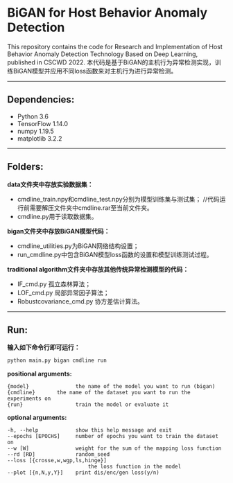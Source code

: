 BiGAN for Host Behavior Anomaly Detection
==
This repository contains the code for Research and Implementation of Host Behavior Anomaly Detection Technology Based on Deep Learning, published in CSCWD 2022.
本代码是基于BiGAN的主机行为异常检测实现，训练BiGAN模型并应用不同loss函数来对主机行为进行异常检测。

---
Dependencies:
--
*	Python 3.6
*	TensorFlow 1.14.0
*	numpy 1.19.5
*	matplotlib 3.2.2

---
Folders:
--
**data文件夹中存放实验数据集：**
*	cmdline_train.npy和cmdline_test.npy分别为模型训练集与测试集；	//代码运行前需要解压文件夹中cmdline.rar至当前文件夹。
*	cmdline.py用于读取数据集。
	
**bigan文件夹中存放BiGAN模型代码：**
*	cmdline_utilities.py为BiGAN网络结构设置；
*	run_cmdline.py中包含BiGAN模型loss函数的设置和模型训练测试过程。
	
**traditional algorithm文件夹中存放其他传统异常检测模型的代码：**
*	IF_cmd.py 孤立森林算法；
*	LOF_cmd.py 局部异常因子算法；
*	Robustcovariance_cmd.py 协方差估计算法。

---
Run:
--
**输入如下命令行即可运行：**
```python
python main.py bigan cmdline run
```
	
**positional arguments:**

  	{model}               the name of the model you want to run (bigan)
  	{cmdline}		the name of the dataset you want to run the experiments on
  	{run}                 train the model or evaluate it

**optional arguments:**

 	-h, --help            show this help message and exit
  	--epochs [EPOCHS]     number of epochs you want to train the dataset on
 	--w [W]               weight for the sum of the mapping loss function
  	--rd [RD]             random_seed
  	--loss [{crosse,w,wgp,ls,hinge}]
                              the loss function in the model
  	--plot [{n,N,y,Y}]    print dis/enc/gen loss(y/n)

